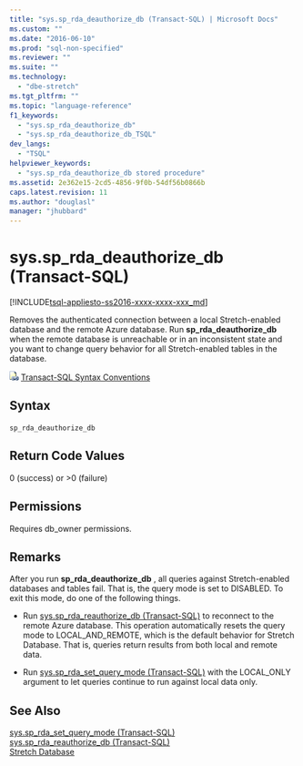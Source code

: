 ```yaml
---
title: "sys.sp_rda_deauthorize_db (Transact-SQL) | Microsoft Docs"
ms.custom: ""
ms.date: "2016-06-10"
ms.prod: "sql-non-specified"
ms.reviewer: ""
ms.suite: ""
ms.technology: 
  - "dbe-stretch"
ms.tgt_pltfrm: ""
ms.topic: "language-reference"
f1_keywords: 
  - "sys.sp_rda_deauthorize_db"
  - "sys.sp_rda_deauthorize_db_TSQL"
dev_langs: 
  - "TSQL"
helpviewer_keywords: 
  - "sys.sp_rda_deauthorize_db stored procedure"
ms.assetid: 2e362e15-2cd5-4856-9f0b-54df56b0866b
caps.latest.revision: 11
ms.author: "douglasl"
manager: "jhubbard"
---
```

# sys.sp_rda_deauthorize_db (Transact-SQL)
[!INCLUDE[tsql-appliesto-ss2016-xxxx-xxxx-xxx_md](../../../database-engine/includes/tsql-appliesto-ss2016-xxxx-xxxx-xxx-md.md)]

  Removes the authenticated connection between a local Stretch-enabled database and the remote Azure database. Run **sp_rda_deauthorize_db**  when the remote database is unreachable or in an inconsistent state and you want to change query behavior for all Stretch-enabled tables in the database.  
  
 ![Topic link icon](../../../database-engine/configure/windows/media/topic-link.gif "Topic link icon") [Transact-SQL Syntax Conventions](../../../t-sql/language-elements/transact-sql-syntax-conventions-transact-sql.md)  
  
## Syntax  
  
```  
sp_rda_deauthorize_db   
```  
  
## Return Code Values  
 0 (success) or >0 (failure)  
  
## Permissions  
 Requires db_owner permissions.  
  
## Remarks  
 After you run **sp_rda_deauthorize_db** , all queries against Stretch-enabled databases and tables fail. That is, the query mode is set to DISABLED. To exit this mode, do one of the following things.  
  
-   Run [sys.sp_rda_reauthorize_db &#40;Transact-SQL&#41;](../../../relational-databases/reference/system-stored-procedures/sys.sp-rda-reauthorize-db-transact-sql.md) to reconnect to the remote Azure database. This operation automatically resets the query mode to LOCAL_AND_REMOTE, which is the default behavior for Stretch Database. That is, queries return results from both local and remote data.  
  
-   Run [sys.sp_rda_set_query_mode &#40;Transact-SQL&#41;](../../../relational-databases/reference/system-stored-procedures/sys.sp-rda-set-query-mode-transact-sql.md) with the LOCAL_ONLY argument to let queries continue to run against local data only.  
  
## See Also  
 [sys.sp_rda_set_query_mode &#40;Transact-SQL&#41;](../../../relational-databases/reference/system-stored-procedures/sys.sp-rda-set-query-mode-transact-sql.md)   
 [sys.sp_rda_reauthorize_db &#40;Transact-SQL&#41;](../../../relational-databases/reference/system-stored-procedures/sys.sp-rda-reauthorize-db-transact-sql.md)   
 [Stretch Database](../../../sql-server/stretch-database/stretch-database.md)  
  
  